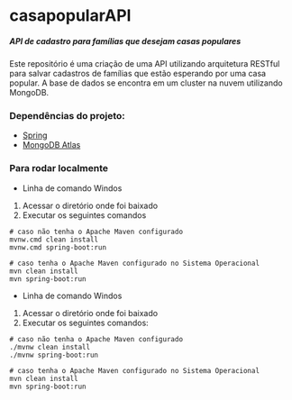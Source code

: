 # casapopularAPI
##### API de cadastro para famílias que desejam casas populares

Este repositório é uma criação de uma API utilizando arquitetura RESTful para salvar cadastros
de famílias que estão esperando por uma casa popular. A base de dados se encontra em um cluster
na nuvem utilizando MongoDB.

### Dependências do projeto:

- [Spring](https://spring.io/)
- [MongoDB Atlas](https://www.mongodb.com/cloud/atlas)

### Para rodar localmente
- Linha de comando Windos 
1. Acessar o diretório onde foi baixado
2. Executar os seguintes comandos
```
# caso não tenha o Apache Maven configurado
mvnw.cmd clean install
mvnw.cmd spring-boot:run

# caso tenha o Apache Maven configurado no Sistema Operacional
mvn clean install
mvn spring-boot:run
```

- Linha de comando Windos
1. Acessar o diretório onde foi baixado
2. Executar os seguintes comandos:

```
# caso não tenha o Apache Maven configurado
./mvnw clean install
./mvnw spring-boot:run

# caso tenha o Apache Maven configurado no Sistema Operacional
mvn clean install
mvn spring-boot:run
```

